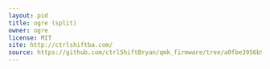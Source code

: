 ```yaml
---
layout: pid
title: ogre (split)
owner: ogre
license: MIT
site: http://ctrlshiftba.com/
source: https://github.com/ctrlShiftBryan/qmk_firmware/tree/a0fbe3956b982f10308fdc0f9e9d107bfba4848b/keyboards/ogre/ergo_split
---
```

